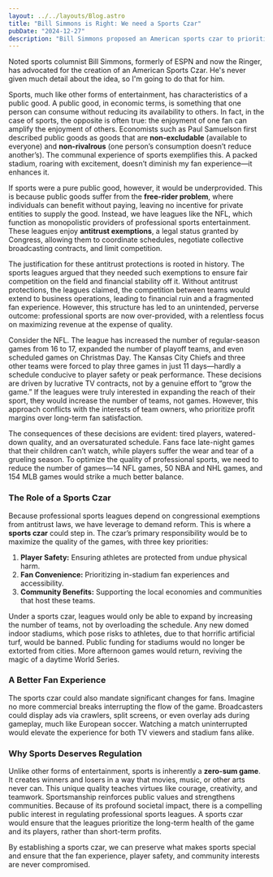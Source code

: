 ```yaml
---
layout: ../../layouts/Blog.astro
title: "Bill Simmons is Right: We need a Sports Czar"
pubDate: "2024-12-27"
description: "Bill Simmons proposed an American sports czar to prioritize player safety, fan experience, and community benefit. This czar would regulate leagues to reduce games, prevent public stadium funding, and improve scheduling. By emphasizing quality over profits, the czar would ensure sports maintain their societal value while addressing issues caused by antitrust exemptions."
---
```


Noted sports columnist Bill Simmons, formerly of ESPN and now the Ringer, has advocated for the creation of an American Sports Czar. He's never given much detail about the idea, so I'm going to do that for him.

Sports, much like other forms of entertainment, has characteristics of a public good. A public good, in economic terms, is something that one person can consume without reducing its availability to others. In fact, in the case of sports, the opposite is often true: the enjoyment of one fan can amplify the enjoyment of others. Economists such as Paul Samuelson first described public goods as goods that are **non-excludable** (available to everyone) and **non-rivalrous** (one person’s consumption doesn’t reduce another’s). The communal experience of sports exemplifies this. A packed stadium, roaring with excitement, doesn’t diminish my fan experience—it enhances it.

If sports were a pure public good, however, it would be underprovided. This is because public goods suffer from the **free-rider problem**, where individuals can benefit without paying, leaving no incentive for private entities to supply the good. Instead, we have leagues like the NFL, which function as monopolistic providers of professional sports entertainment. These leagues enjoy **antitrust exemptions**, a legal status granted by Congress, allowing them to coordinate schedules, negotiate collective broadcasting contracts, and limit competition.

The justification for these antitrust protections is rooted in history. The sports leagues argued that they needed such exemptions to ensure fair competition on the field and financial stability off it. Without antitrust protections, the leagues claimed, the competition between teams would extend to business operations, leading to financial ruin and a fragmented fan experience. However, this structure has led to an unintended, perverse outcome: professional sports are now over-provided, with a relentless focus on maximizing revenue at the expense of quality.

Consider the NFL. The league has increased the number of regular-season games from 16 to 17, expanded the number of playoff teams, and even scheduled games on Christmas Day. The Kansas City Chiefs and three other teams were forced to play three games in just 11 days—hardly a schedule conducive to player safety or peak performance. These decisions are driven by lucrative TV contracts, not by a genuine effort to “grow the game.” If the leagues were truly interested in expanding the reach of their sport, they would increase the number of teams, not games. However, this approach conflicts with the interests of team owners, who prioritize profit margins over long-term fan satisfaction.

The consequences of these decisions are evident: tired players, watered-down quality, and an oversaturated schedule. Fans face late-night games that their children can’t watch, while players suffer the wear and tear of a grueling season. To optimize the quality of professional sports, we need to reduce the number of games—14 NFL games, 50 NBA and NHL games, and 154 MLB games would strike a much better balance.

### The Role of a Sports Czar

Because professional sports leagues depend on congressional exemptions from antitrust laws, we have leverage to demand reform. This is where a **sports czar** could step in. The czar’s primary responsibility would be to maximize the quality of the games, with three key priorities:

1. **Player Safety:** Ensuring athletes are protected from undue physical harm.
2. **Fan Convenience:** Prioritizing in-stadium fan experiences and accessibility.
3. **Community Benefits:** Supporting the local economies and communities that host these teams.

Under a sports czar, leagues would only be able to expand by increasing the number of teams, not by overloading the schedule. Any new domed indoor stadiums, which pose risks to athletes, due to that horrific artificial turf, would be banned. Public funding for stadiums would no longer be extorted from cities. More afternoon games would return, reviving the magic of a daytime World Series.

### A Better Fan Experience

The sports czar could also mandate significant changes for fans. Imagine no more commercial breaks interrupting the flow of the game. Broadcasters could display ads via crawlers, split screens, or even overlay ads during gameplay, much like European soccer. Watching a match uninterrupted would elevate the experience for both TV viewers and stadium fans alike.

### Why Sports Deserves Regulation

Unlike other forms of entertainment, sports is inherently a **zero-sum game**. It creates winners and losers in a way that movies, music, or other arts never can. This unique quality teaches virtues like courage, creativity, and teamwork. Sportsmanship reinforces public values and strengthens communities. Because of its profound societal impact, there is a compelling public interest in regulating professional sports leagues. A sports czar would ensure that the leagues prioritize the long-term health of the game and its players, rather than short-term profits.

By establishing a sports czar, we can preserve what makes sports special and ensure that the fan experience, player safety, and community interests are never compromised.
